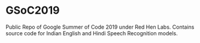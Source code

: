 # GSoC2019
Public Repo of Google Summer of Code 2019 under Red Hen Labs. Contains source code for Indian English and Hindi Speech Recognition models.
